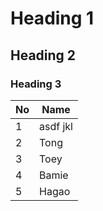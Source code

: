 # Heading 1
## Heading 2
### Heading 3

|No|Name|
|--|----|
|1|asdf jkl|
|2| Tong |
|3| Toey |
|4| Bamie |
|5| Hagao |
